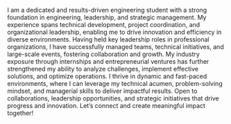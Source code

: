 I am a dedicated and results-driven engineering student with a strong foundation in engineering, leadership, and strategic management. My experience spans technical development, project coordination, and organizational leadership, enabling me to drive innovation and efficiency in diverse environments.
Having held key leadership roles in professional organizations, I have successfully managed teams, technical initiatives, and large-scale events, fostering collaboration and growth. My industry exposure through internships and entrepreneurial ventures has further strengthened my ability to analyze challenges, implement effective solutions, and optimize operations.
I thrive in dynamic and fast-paced environments, where I can leverage my technical acumen, problem-solving mindset, and managerial skills to deliver impactful results. Open to collaborations, leadership opportunities, and strategic initiatives that drive progress and innovation.
Let’s connect and create meaningful impact together!
